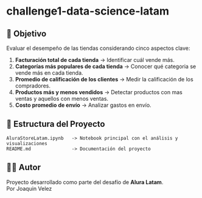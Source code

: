 # challenge1-data-science-latam



## 🎯 Objetivo
Evaluar el desempeño de las tiendas considerando cinco aspectos clave:
1. **Facturación total de cada tienda** → Identificar cuál vende más.  
2. **Categorías más populares de cada tienda** → Conocer qué categoria se vende más en cada tienda.  
3. **Promedio de calificación de los clientes** → Medir la calificación de los compradores.  
4. **Productos más y menos vendidos** → Detectar productos con mas ventas y aquellos con menos ventas.  
5. **Costo promedio de envío** → Analizar gastos en envío. 

## 📂 Estructura del Proyecto

```
AluraStoreLatam.ipynb   -> Notebook principal con el análisis y visualizaciones
README.md               -> Documentación del proyecto
```

## 👨‍💻 Autor

Proyecto desarrollado como parte del desafío de **Alura Latam**.  
Por Joaquin Velez
